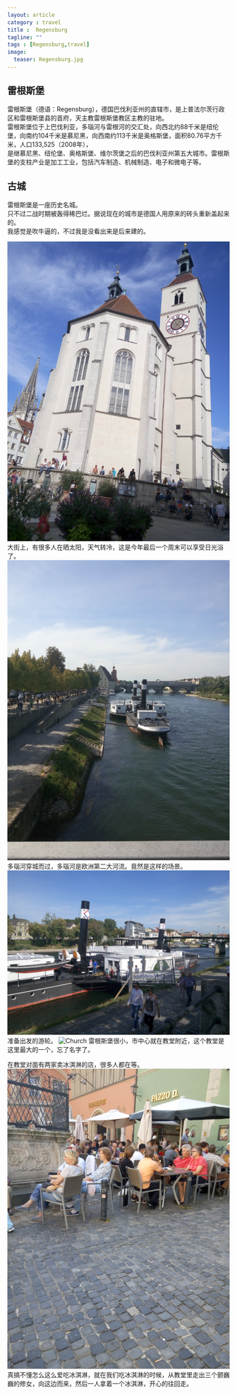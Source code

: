 ```yaml
---
layout: article
category : travel
title :  Regensburg
tagline: ""
tags : [Regensburg,travel]
image:
  teaser: Regensburg.jpg
---
```


## 雷根斯堡
<span>雷根斯堡（德语：Regensburg），德国巴伐利亚州的直辖市，是上普法尔茨行政区和雷根斯堡县的首府，天主教雷根斯堡教区主教的驻地。 <br/>
雷根斯堡位于上巴伐利亚，多瑙河与雷根河的交汇处，向西北约88千米是纽伦堡，向南约104千米是慕尼黑，向西南约113千米是奥格斯堡，面积80.76平方千米，人口133,525（2008年），<br/>
是继慕尼黑、纽伦堡、奥格斯堡、维尔茨堡之后的巴伐利亚州第五大城市。雷根斯堡的支柱产业是加工工业，包括汽车制造、机械制造、电子和微电子等。</span>


## 古城
雷根斯堡是一座历史名城。<br/>
只不过二战时期被轰得稀巴烂。据说现在的城市是德国人用原来的砖头重新盖起来的。<br/>
我感觉是吹牛逼的，不过我是没看出来是后来建的。<br/>

<img src="/images/Regensburg/Sunshine.jpg" class="needStretch" alt="Sunshine" title="Sunshine"/>
大街上，有很多人在晒太阳，天气转冷，这是今年最后一个周末可以享受日光浴了。

<img src="/images/Regensburg/Donau.jpg" class="needStretch" alt="Donau" title="Donau"/>
多瑙河穿城而过，多瑙河是欧洲第二大河流。竟然是这样的场景。
<img src="/images/Regensburg/ShipOnDonau.jpg" class="needStretch" alt="ShipOnDonau" title="ShipOnDonau"/>
准备出发的游轮。


<img src="/images/Regensburg/Church.jpg" class="needStretch" alt="Church" title="Church"/>
雷根斯堡很小，市中心就在教堂附近，这个教堂是这里最大的一个，忘了名字了。

在教堂对面有两家卖冰淇淋的店，很多人都在等。
<img src="/images/Regensburg/WaitIceCream.jpg" class="needStretch" alt="WaitIceCream" title="WaitIceCream"/>
真搞不懂怎么这么爱吃冰淇淋，就在我们吃冰淇淋的时候，从教堂里走出三个颤巍巍的修女，向这边而来，然后一人拿着一个冰淇淋，开心的往回走。






